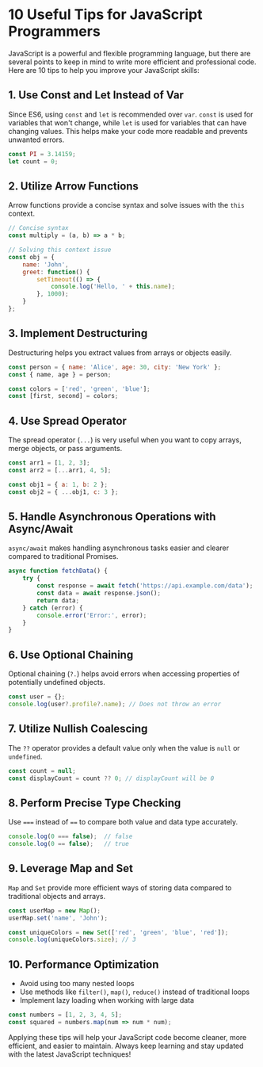 <!--title-->
# 10 Useful Tips for JavaScript Programmers
<!--title/-->

JavaScript is a powerful and flexible programming language, but there are several points to keep in mind to write more efficient and professional code. Here are 10 tips to help you improve your JavaScript skills:

## 1. Use Const and Let Instead of Var

Since ES6, using `const` and `let` is recommended over `var`. `const` is used for variables that won't change, while `let` is used for variables that can have changing values. This helps make your code more readable and prevents unwanted errors.

```javascript
const PI = 3.14159;
let count = 0;
```

## 2. Utilize Arrow Functions

Arrow functions provide a concise syntax and solve issues with the `this` context.

```javascript
// Concise syntax
const multiply = (a, b) => a * b;

// Solving this context issue
const obj = {
    name: 'John',
    greet: function() {
        setTimeout(() => {
            console.log('Hello, ' + this.name);
        }, 1000);
    }
};
```

## 3. Implement Destructuring

Destructuring helps you extract values from arrays or objects easily.

```javascript
const person = { name: 'Alice', age: 30, city: 'New York' };
const { name, age } = person;

const colors = ['red', 'green', 'blue'];
const [first, second] = colors;
```

## 4. Use Spread Operator

The spread operator (`...`) is very useful when you want to copy arrays, merge objects, or pass arguments.

```javascript
const arr1 = [1, 2, 3];
const arr2 = [...arr1, 4, 5];

const obj1 = { a: 1, b: 2 };
const obj2 = { ...obj1, c: 3 };
```

## 5. Handle Asynchronous Operations with Async/Await

`async/await` makes handling asynchronous tasks easier and clearer compared to traditional Promises.

```javascript
async function fetchData() {
    try {
        const response = await fetch('https://api.example.com/data');
        const data = await response.json();
        return data;
    } catch (error) {
        console.error('Error:', error);
    }
}
```

## 6. Use Optional Chaining

Optional chaining (`?.`) helps avoid errors when accessing properties of potentially undefined objects.

```javascript
const user = {};
console.log(user?.profile?.name); // Does not throw an error
```

## 7. Utilize Nullish Coalescing

The `??` operator provides a default value only when the value is `null` or `undefined`.

```javascript
const count = null;
const displayCount = count ?? 0; // displayCount will be 0
```

## 8. Perform Precise Type Checking

Use `===` instead of `==` to compare both value and data type accurately.

```javascript
console.log(0 === false);  // false
console.log(0 == false);   // true
```

## 9. Leverage Map and Set

`Map` and `Set` provide more efficient ways of storing data compared to traditional objects and arrays.

```javascript
const userMap = new Map();
userMap.set('name', 'John');

const uniqueColors = new Set(['red', 'green', 'blue', 'red']);
console.log(uniqueColors.size); // 3
```

## 10. Performance Optimization

- Avoid using too many nested loops
- Use methods like `filter()`, `map()`, `reduce()` instead of traditional loops
- Implement lazy loading when working with large data

```javascript
const numbers = [1, 2, 3, 4, 5];
const squared = numbers.map(num => num * num);
```

Applying these tips will help your JavaScript code become cleaner, more efficient, and easier to maintain. Always keep learning and stay updated with the latest JavaScript techniques!
